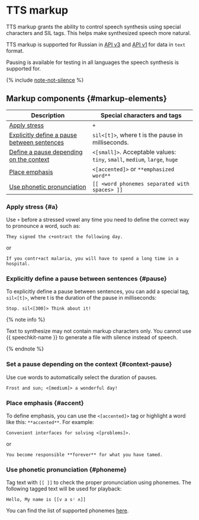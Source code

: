 # TTS markup

TTS markup grants the ability to control speech synthesis using special characters and SIL tags. This helps make synthesized speech more natural.

TTS markup is supported for Russian in [API v3](../../tts-v3/api-ref/grpc/) and [API v1](../request.md) for data in `text` format.

Pausing is available for testing in all languages the speech synthesis is supported for.

{% include [note-not-silence](../../../_includes/speechkit/note-not-silence.md) %}

## Markup components {#markup-elements}

| Description | Special characters and tags |
|---|---|
| [Apply stress](#a) | `+` |
| [Explicitly define a pause between sentences](#pause) | `sil<[t]>`, where t is the pause in milliseconds. |
| [Define a pause depending on the context](#context-pause) | `<[small]>`. Acceptable values: `tiny`, `small`, `medium`, `large`, `huge` |
| [Place emphasis](#accent) | `<[accented]>` or `**emphasized word**` |
| [Use phonetic pronunciation](#phoneme) | `[[ <word phonemes separated with spaces> ]]` |

### Apply stress {#a}

Use `+` before a stressed vowel any time you need to define the correct way to pronounce a word, such as:

```text
They signed the c+ontract the following day.
```

or

```text
If you contr+act malaria, you will have to spend a long time in a hospital.
```

### Explicitly define a pause between sentences {#pause}

To explicitly define a pause between sentences, you can add a special tag, `sil<[t]>`, where t is the duration of the pause in milliseconds:

```text
Stop. sil<[300]> Think about it!
```

{% note info %}

Text to synthesize may not contain markup characters only. You cannot use {{ speechkit-name }} to generate a file with silence instead of speech.

{% endnote %}

### Set a pause depending on the context {#context-pause}

Use cue words to automatically select the duration of pauses.

```
Frost and sun; <[medium]> a wonderful day!
```

### Place emphasis {#accent}

To define emphasis, you can use the `<[accented]>` tag or highlight a word like this: ``**accented**``. For example:

```text
Convenient interfaces for solving <[problems]>.
```

or

```text
You become responsible **forever** for what you have tamed.
```


### Use phonetic pronunciation {#phoneme}

Tag text with `[[ ]]` to check the proper pronunciation using phonemes. The following tagged text will be used for playback:

```text
Hello, My name is [[v a sʲ ʌ]]
```

You can find the list of supported phonemes [here](tts-supported-phonemes.md).
